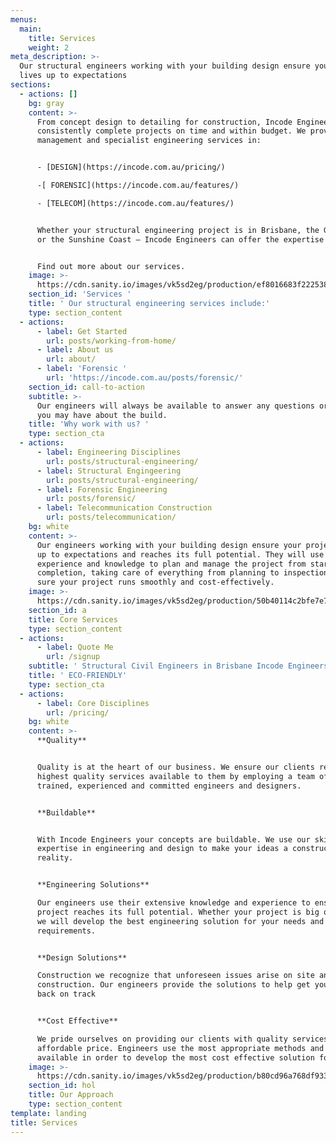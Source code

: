 ```yaml
---
menus:
  main:
    title: Services
    weight: 2
meta_description: >-
  Our structural engineers working with your building design ensure your project
  lives up to expectations
sections:
  - actions: []
    bg: gray
    content: >-
      From concept design to detailing for construction, Incode Engineers
      consistently complete projects on time and within budget. We provide
      management and specialist engineering services in:


      - [DESIGN](https://incode.com.au/pricing/)

      -[ FORENSIC](https://incode.com.au/features/)

      - [TELECOM](https://incode.com.au/features/)


      Whether your structural engineering project is in Brisbane, the Gold Coast
      or the Sunshine Coast – Incode Engineers can offer the expertise you need.


      Find out more about our services.
    image: >-
      https://cdn.sanity.io/images/vk5sd2eg/production/ef8016683f222538397e692b79f94b1035842951-500x500.gif
    section_id: 'Services '
    title: ' Our structural engineering services include:'
    type: section_content
  - actions:
      - label: Get Started
        url: posts/working-from-home/
      - label: About us
        url: about/
      - label: 'Forensic '
        url: 'https://incode.com.au/posts/forensic/'
    section_id: call-to-action
    subtitle: >-
      Our engineers will always be available to answer any questions or queries
      you may have about the build. 
    title: 'Why work with us? '
    type: section_cta
  - actions:
      - label: Engineering Disciplines
        url: posts/structural-engineering/
      - label: Structural Engingeering
        url: posts/structural-engineering/
      - label: Forensic Engineering
        url: posts/forensic/
      - label: Telecommunication Construction
        url: posts/telecommunication/
    bg: white
    content: >-
      Our engineers working with your building design ensure your project lives
      up to expectations and reaches its full potential. They will use their
      experience and knowledge to plan and manage the project from start to
      completion, taking care of everything from planning to inspections, making
      sure your project runs smoothly and cost-effectively.
    image: >-
      https://cdn.sanity.io/images/vk5sd2eg/production/50b40114c2bfe7e7795501a8a48938b0ae7b111c-800x600.gif
    section_id: a
    title: Core Services
    type: section_content
  - actions:
      - label: Quote Me
        url: /signup
    subtitle: ' Structural Civil Engineers in Brisbane Incode Engineers'
    title: ' ECO-FRIENDLY'
    type: section_cta
  - actions:
      - label: Core Disciplines
        url: /pricing/
    bg: white
    content: >-
      **Quality**


      Quality is at the heart of our business. We ensure our clients receive the
      highest quality services available to them by employing a team of highly
      trained, experienced and committed engineers and designers.


      **Buildable**


      With Incode Engineers your concepts are buildable. We use our skills and
      expertise in engineering and design to make your ideas a construction
      reality.


      **Engineering Solutions**

      Our engineers use their extensive knowledge and experience to ensure your
      project reaches its full potential. Whether your project is big or small,
      we will develop the best engineering solution for your needs and
      requirements.


      **Design Solutions**

      Construction we recognize that unforeseen issues arise on site and during
      construction. Our engineers provide the solutions to help get your project
      back on track 


      **Cost Effective**

      We pride ourselves on providing our clients with quality services at an
      affordable price. Engineers use the most appropriate methods and materials
      available in order to develop the most cost effective solution for you.
    image: >-
      https://cdn.sanity.io/images/vk5sd2eg/production/b80cd96a768df933b0daff54d6aa1b52f6b9ffde-800x600.gif
    section_id: hol
    title: Our Approach
    type: section_content
template: landing
title: Services
---
```

